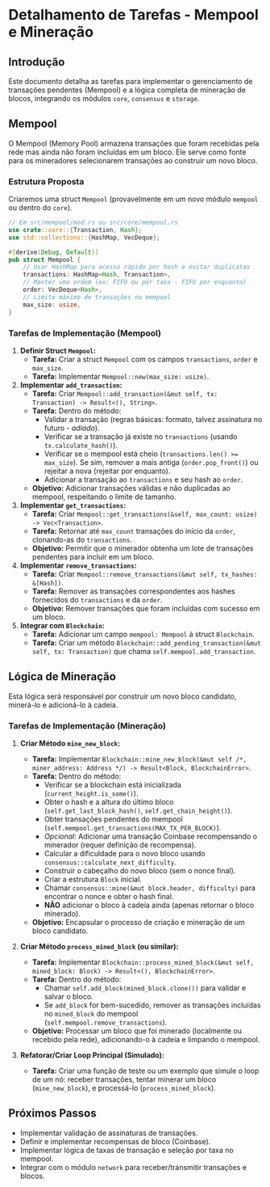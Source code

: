 # Detalhamento de Tarefas - Mempool e Mineração

## Introdução

Este documento detalha as tarefas para implementar o gerenciamento de transações pendentes (Mempool) e a lógica completa de mineração de blocos, integrando os módulos `core`, `consensus` e `storage`.

## Mempool

O Mempool (Memory Pool) armazena transações que foram recebidas pela rede mas ainda não foram incluídas em um bloco. Ele serve como fonte para os mineradores selecionarem transações ao construir um novo bloco.

### Estrutura Proposta

Criaremos uma struct `Mempool` (provavelmente em um novo módulo `mempool` ou dentro do `core`).

```rust
// Em src/mempool/mod.rs ou src/core/mempool.rs
use crate::core::{Transaction, Hash};
use std::collections::{HashMap, VecDeque};

#[derive(Debug, Default)]
pub struct Mempool {
    // Usar HashMap para acesso rápido por hash e evitar duplicatas
    transactions: HashMap<Hash, Transaction>,
    // Manter uma ordem (ex: FIFO ou por taxa - FIFO por enquanto)
    order: VecDeque<Hash>,
    // Limite máximo de transações no mempool
    max_size: usize,
}
```

### Tarefas de Implementação (Mempool)

1.  **Definir Struct `Mempool`:**
    *   **Tarefa:** Criar a struct `Mempool` com os campos `transactions`, `order` e `max_size`.
    *   **Tarefa:** Implementar `Mempool::new(max_size: usize)`.
2.  **Implementar `add_transaction`:**
    *   **Tarefa:** Criar `Mempool::add_transaction(&mut self, tx: Transaction) -> Result<(), String>`.
    *   **Tarefa:** Dentro do método:
        *   Validar a transação (regras básicas: formato, talvez assinatura no futuro - *adiado*).
        *   Verificar se a transação já existe no `transactions` (usando `tx.calculate_hash()`).
        *   Verificar se o mempool está cheio (`transactions.len() >= max_size`). Se sim, remover a mais antiga (`order.pop_front()`) ou rejeitar a nova (rejeitar por enquanto).
        *   Adicionar a transação ao `transactions` e seu hash ao `order`.
    *   **Objetivo:** Adicionar transações válidas e não duplicadas ao mempool, respeitando o limite de tamanho.
3.  **Implementar `get_transactions`:**
    *   **Tarefa:** Criar `Mempool::get_transactions(&self, max_count: usize) -> Vec<Transaction>`.
    *   **Tarefa:** Retornar até `max_count` transações do início da `order`, clonando-as do `transactions`.
    *   **Objetivo:** Permitir que o minerador obtenha um lote de transações pendentes para incluir em um bloco.
4.  **Implementar `remove_transactions`:**
    *   **Tarefa:** Criar `Mempool::remove_transactions(&mut self, tx_hashes: &[Hash])`.
    *   **Tarefa:** Remover as transações correspondentes aos hashes fornecidos do `transactions` e da `order`.
    *   **Objetivo:** Remover transações que foram incluídas com sucesso em um bloco.
5.  **Integrar com `Blockchain`:**
    *   **Tarefa:** Adicionar um campo `mempool: Mempool` à struct `Blockchain`.
    *   **Tarefa:** Criar um método `Blockchain::add_pending_transaction(&mut self, tx: Transaction)` que chama `self.mempool.add_transaction`.

## Lógica de Mineração

Esta lógica será responsável por construir um novo bloco candidato, minerá-lo e adicioná-lo à cadeia.

### Tarefas de Implementação (Mineração)

1.  **Criar Método `mine_new_block`:**
    *   **Tarefa:** Implementar `Blockchain::mine_new_block(&mut self /*, miner_address: Address */) -> Result<Block, BlockchainError>`.
    *   **Tarefa:** Dentro do método:
        *   Verificar se a blockchain está inicializada (`current_height.is_some()`).
        *   Obter o hash e a altura do último bloco (`self.get_last_block_hash()`, `self.get_chain_height()`).
        *   Obter transações pendentes do mempool (`self.mempool.get_transactions(MAX_TX_PER_BLOCK)`).
        *   *Opcional:* Adicionar uma transação Coinbase recompensando o minerador (requer definição de recompensa).
        *   Calcular a dificuldade para o novo bloco usando `consensus::calculate_next_difficulty`.
        *   Construir o cabeçalho do novo bloco (sem o nonce final).
        *   Criar a estrutura `Block` inicial.
        *   Chamar `consensus::mine(&mut block.header, difficulty)` para encontrar o nonce e obter o hash final.
        *   **NÃO** adicionar o bloco à cadeia ainda (apenas retornar o bloco minerado).
    *   **Objetivo:** Encapsular o processo de criação e mineração de um bloco candidato.

2.  **Criar Método `process_mined_block` (ou similar):**
    *   **Tarefa:** Implementar `Blockchain::process_mined_block(&mut self, mined_block: Block) -> Result<(), BlockchainError>`.
    *   **Tarefa:** Dentro do método:
        *   Chamar `self.add_block(mined_block.clone())` para validar e salvar o bloco.
        *   Se `add_block` for bem-sucedido, remover as transações incluídas no `mined_block` do mempool (`self.mempool.remove_transactions`).
    *   **Objetivo:** Processar um bloco que foi minerado (localmente ou recebido pela rede), adicionando-o à cadeia e limpando o mempool.

3.  **Refatorar/Criar Loop Principal (Simulado):**
    *   **Tarefa:** Criar uma função de teste ou um exemplo que simule o loop de um nó: receber transações, tentar minerar um bloco (`mine_new_block`), e processá-lo (`process_mined_block`).

## Próximos Passos

*   Implementar validação de assinaturas de transações.
*   Definir e implementar recompensas de bloco (Coinbase).
*   Implementar lógica de taxas de transação e seleção por taxa no mempool.
*   Integrar com o módulo `network` para receber/transmitir transações e blocos.

